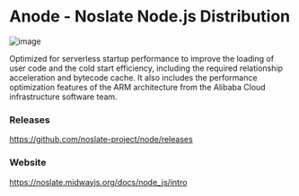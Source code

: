 # Anode - Noslate Node.js Distribution

![image](https://user-images.githubusercontent.com/629202/192716397-c5c756ed-4949-441b-a874-75e8e1c4052b.png)

Optimized for serverless startup performance to improve the loading of user code and the cold start efficiency, including the required relationship acceleration and bytecode cache. It also includes the performance optimization features of the ARM architecture from the Alibaba Cloud infrastructure software team.

### Releases

https://github.com/noslate-project/node/releases

### Website

https://noslate.midwayjs.org/docs/node_js/intro
